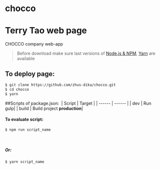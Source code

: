 # chocco
# Terry Tao web page
​CHOCCO company web-app
> Before download make sure last versions of [Node.js & NPM](https://nodejs.org/en/download/current/), 
[Yarn](https://yarnpkg.com/ru/docs/install) are available
##  To deploy page:
```sh
$ git clone https://github.com/zhus-dika/chocco.git
$ cd chocco
$ yarn
```
##Scripts of package.json:
​
| Script | Target |
| ------ | ------ |
| dev | Run gulp|
| build | Build project **production**|
​

#### To evaluate script:
```sh
$ npm run script_name
```
​
##### Or:
```sh
$ yarn script_name
```

